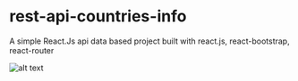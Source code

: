 # rest-api-countries-info
 A simple React.Js api data based project built with react.js, react-bootstrap, react-router
 
 ![alt text](https://i.ibb.co/GMrYRV6/screencapture-rest-api-countries-info-netlify-app-2021-02-27-00-21-53.png)

